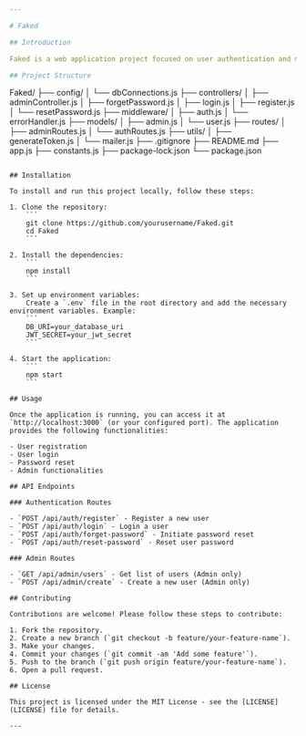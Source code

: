```yaml
---

# Faked

## Introduction

Faked is a web application project focused on user authentication and management. It includes features such as user registration, login, password reset, and admin functionalities. This project is built using Node.js and Express, following the MVC architecture.

## Project Structure

```
Faked/
├── config/
│   └── dbConnections.js
├── controllers/
│   ├── adminController.js
│   ├── forgetPassword.js
│   ├── login.js
│   ├── register.js
│   └── resetPassword.js
├── middleware/
│   ├── auth.js
│   └── errorHandler.js
├── models/
│   ├── admin.js
│   └── user.js
├── routes/
│   ├── adminRoutes.js
│   └── authRoutes.js
├── utils/
│   ├── generateToken.js
│   └── mailer.js
├── .gitignore
├── README.md
├── app.js
├── constants.js
├── package-lock.json
└── package.json
```

## Installation

To install and run this project locally, follow these steps:

1. Clone the repository:
    ```
    git clone https://github.com/yourusername/Faked.git
    cd Faked
    ```

2. Install the dependencies:
    ```
    npm install
    ```

3. Set up environment variables:
    Create a `.env` file in the root directory and add the necessary environment variables. Example:
    ```
    DB_URI=your_database_uri
    JWT_SECRET=your_jwt_secret
    ```

4. Start the application:
    ```
    npm start
    ```

## Usage

Once the application is running, you can access it at `http://localhost:3000` (or your configured port). The application provides the following functionalities:

- User registration
- User login
- Password reset
- Admin functionalities

## API Endpoints

### Authentication Routes

- `POST /api/auth/register` - Register a new user
- `POST /api/auth/login` - Login a user
- `POST /api/auth/forget-password` - Initiate password reset
- `POST /api/auth/reset-password` - Reset user password

### Admin Routes

- `GET /api/admin/users` - Get list of users (Admin only)
- `POST /api/admin/create` - Create a new user (Admin only)

## Contributing

Contributions are welcome! Please follow these steps to contribute:

1. Fork the repository.
2. Create a new branch (`git checkout -b feature/your-feature-name`).
3. Make your changes.
4. Commit your changes (`git commit -am 'Add some feature'`).
5. Push to the branch (`git push origin feature/your-feature-name`).
6. Open a pull request.

## License

This project is licensed under the MIT License - see the [LICENSE](LICENSE) file for details.

---
```

